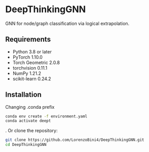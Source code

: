 # DeepThinkingGNN
GNN for node/graph classification via logical extrapolation.

## Requirements

- Python 3.8 or later
- PyTorch 1.10.0 
- Torch Geometric 2.0.8 
- torchvision 0.11.1
- NumPy 1.21.2
- scikit-learn 0.24.2

## Installation

Changing .conda prefix
```bash
conda env create -f environment.yaml
conda activate deept
```

. Or clone the repository:

```bash
git clone https://github.com/LorenzoBini4/DeepThinkingGNN.git
cd DeepThinkingGNN
